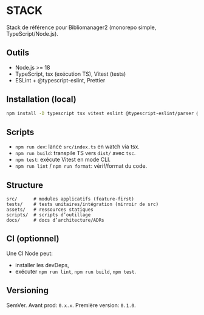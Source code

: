 # STACK

Stack de référence pour Bibliomanager2 (monorepo simple, TypeScript/Node.js).

## Outils

- Node.js >= 18
- TypeScript, tsx (exécution TS), Vitest (tests)
- ESLint + @typescript-eslint, Prettier

## Installation (local)

```sh
npm install -D typescript tsx vitest eslint @typescript-eslint/parser @typescript-eslint/eslint-plugin prettier
```

## Scripts

- `npm run dev`: lance `src/index.ts` en watch via tsx.
- `npm run build`: transpile TS vers `dist/` avec `tsc`.
- `npm test`: exécute Vitest en mode CLI.
- `npm run lint` / `npm run format`: vérif/format du code.

## Structure

```
src/      # modules applicatifs (feature-first)
tests/    # tests unitaires/intégration (mirroir de src)
assets/   # ressources statiques
scripts/  # scripts d’outillage
docs/     # docs d’architecture/ADRs
```

## CI (optionnel)

Une CI Node peut:
- installer les devDeps,
- exécuter `npm run lint`, `npm run build`, `npm test`.

## Versioning

SemVer. Avant prod: `0.x.x`. Première version: `0.1.0`.
